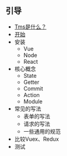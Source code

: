 ## 引导
- [Tms是什么？](./what-is-tms.md)
- [开始](./start.md)
- 安装
    - Vue
    - Node
    - React
- 核心概念
    - State
    - Getter
    - Commit
    - Action
    - Module
- 常见的写法
    - 表单的写法
    - 请求的写法
    - 一些通用的规范
- 比较Vuex、Redux
- 测试